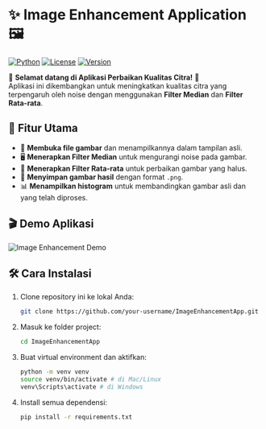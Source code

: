 # ✨ Image Enhancement Application 🖼️

[![Python](https://img.shields.io/badge/Python-3.9-blue)](https://www.python.org/)
[![License](https://img.shields.io/badge/License-MIT-yellow.svg)](https://opensource.org/licenses/MIT)
[![Version](https://img.shields.io/badge/Version-1.0.0-green)](https://github.com/your-username/ImageEnhancementApp)

🎉 **Selamat datang di Aplikasi Perbaikan Kualitas Citra!** 🎉  
Aplikasi ini dikembangkan untuk meningkatkan kualitas citra yang terpengaruh oleh noise dengan menggunakan **Filter Median** dan **Filter Rata-rata**.

## 🚀 Fitur Utama
- 📂 **Membuka file gambar** dan menampilkannya dalam tampilan asli.
- 🖥️ **Menerapkan Filter Median** untuk mengurangi noise pada gambar.
- 🎨 **Menerapkan Filter Rata-rata** untuk perbaikan gambar yang halus.
- 💾 **Menyimpan gambar hasil** dengan format `.png`.
- 📊 **Menampilkan histogram** untuk membandingkan gambar asli dan yang telah diproses.

## 🎬 Demo Aplikasi
![Image Enhancement Demo](demo.gif)

## 🛠️ Cara Instalasi

1. Clone repository ini ke lokal Anda:
   ```bash
   git clone https://github.com/your-username/ImageEnhancementApp.git
2. Masuk ke folder project:
   ```bash
   cd ImageEnhancementApp
3. Buat virtual environment dan aktifkan:
   ```bash
   python -m venv venv
   source venv/bin/activate # di Mac/Linux
   venv\Scripts\activate # di Windows
4. Install semua dependensi:
   ```bash
   pip install -r requirements.txt

